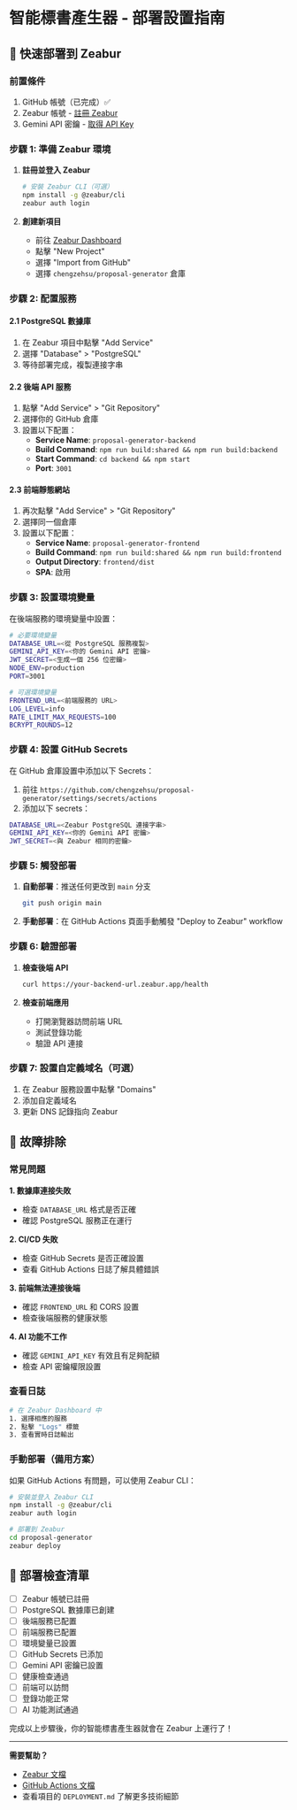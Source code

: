 # 智能標書產生器 - 部署設置指南

## 🚀 快速部署到 Zeabur

### 前置條件
1. GitHub 帳號（已完成）✅
2. Zeabur 帳號 - [註冊 Zeabur](https://zeabur.com)
3. Gemini API 密鑰 - [取得 API Key](https://ai.google.dev)

### 步驟 1: 準備 Zeabur 環境

1. **註冊並登入 Zeabur**
   ```bash
   # 安裝 Zeabur CLI（可選）
   npm install -g @zeabur/cli
   zeabur auth login
   ```

2. **創建新項目**
   - 前往 [Zeabur Dashboard](https://dash.zeabur.com)
   - 點擊 "New Project"
   - 選擇 "Import from GitHub"
   - 選擇 `chengzehsu/proposal-generator` 倉庫

### 步驟 2: 配置服務

#### 2.1 PostgreSQL 數據庫
1. 在 Zeabur 項目中點擊 "Add Service"
2. 選擇 "Database" > "PostgreSQL"
3. 等待部署完成，複製連接字串

#### 2.2 後端 API 服務
1. 點擊 "Add Service" > "Git Repository"
2. 選擇你的 GitHub 倉庫
3. 設置以下配置：
   - **Service Name**: `proposal-generator-backend`
   - **Build Command**: `npm run build:shared && npm run build:backend`
   - **Start Command**: `cd backend && npm start`
   - **Port**: `3001`

#### 2.3 前端靜態網站
1. 再次點擊 "Add Service" > "Git Repository"  
2. 選擇同一個倉庫
3. 設置以下配置：
   - **Service Name**: `proposal-generator-frontend`
   - **Build Command**: `npm run build:shared && npm run build:frontend`
   - **Output Directory**: `frontend/dist`
   - **SPA**: 啟用

### 步驟 3: 設置環境變量

在後端服務的環境變量中設置：

```bash
# 必要環境變量
DATABASE_URL=<從 PostgreSQL 服務複製>
GEMINI_API_KEY=<你的 Gemini API 密鑰>
JWT_SECRET=<生成一個 256 位密鑰>
NODE_ENV=production
PORT=3001

# 可選環境變量
FRONTEND_URL=<前端服務的 URL>
LOG_LEVEL=info
RATE_LIMIT_MAX_REQUESTS=100
BCRYPT_ROUNDS=12
```

### 步驟 4: 設置 GitHub Secrets

在 GitHub 倉庫設置中添加以下 Secrets：

1. 前往 `https://github.com/chengzehsu/proposal-generator/settings/secrets/actions`
2. 添加以下 secrets：

```bash
DATABASE_URL=<Zeabur PostgreSQL 連接字串>
GEMINI_API_KEY=<你的 Gemini API 密鑰>
JWT_SECRET=<與 Zeabur 相同的密鑰>
```

### 步驟 5: 觸發部署

1. **自動部署**：推送任何更改到 `main` 分支
   ```bash
   git push origin main
   ```

2. **手動部署**：在 GitHub Actions 頁面手動觸發 "Deploy to Zeabur" workflow

### 步驟 6: 驗證部署

1. **檢查後端 API**
   ```bash
   curl https://your-backend-url.zeabur.app/health
   ```

2. **檢查前端應用**
   - 打開瀏覽器訪問前端 URL
   - 測試登錄功能
   - 驗證 API 連接

### 步驟 7: 設置自定義域名（可選）

1. 在 Zeabur 服務設置中點擊 "Domains"
2. 添加自定義域名
3. 更新 DNS 記錄指向 Zeabur

## 🔧 故障排除

### 常見問題

**1. 數據庫連接失敗**
- 檢查 `DATABASE_URL` 格式是否正確
- 確認 PostgreSQL 服務正在運行

**2. CI/CD 失敗**
- 檢查 GitHub Secrets 是否正確設置
- 查看 GitHub Actions 日誌了解具體錯誤

**3. 前端無法連接後端**
- 確認 `FRONTEND_URL` 和 CORS 設置
- 檢查後端服務的健康狀態

**4. AI 功能不工作**
- 確認 `GEMINI_API_KEY` 有效且有足夠配額
- 檢查 API 密鑰權限設置

### 查看日誌

```bash
# 在 Zeabur Dashboard 中
1. 選擇相應的服務
2. 點擊 "Logs" 標籤
3. 查看實時日誌輸出
```

### 手動部署（備用方案）

如果 GitHub Actions 有問題，可以使用 Zeabur CLI：

```bash
# 安裝並登入 Zeabur CLI
npm install -g @zeabur/cli
zeabur auth login

# 部署到 Zeabur
cd proposal-generator
zeabur deploy
```

## 🎯 部署檢查清單

- [ ] Zeabur 帳號已註冊
- [ ] PostgreSQL 數據庫已創建
- [ ] 後端服務已配置
- [ ] 前端服務已配置
- [ ] 環境變量已設置
- [ ] GitHub Secrets 已添加
- [ ] Gemini API 密鑰已設置
- [ ] 健康檢查通過
- [ ] 前端可以訪問
- [ ] 登錄功能正常
- [ ] AI 功能測試通過

完成以上步驟後，你的智能標書產生器就會在 Zeabur 上運行了！

---

**需要幫助？** 
- [Zeabur 文檔](https://docs.zeabur.com)
- [GitHub Actions 文檔](https://docs.github.com/en/actions)
- 查看項目的 `DEPLOYMENT.md` 了解更多技術細節